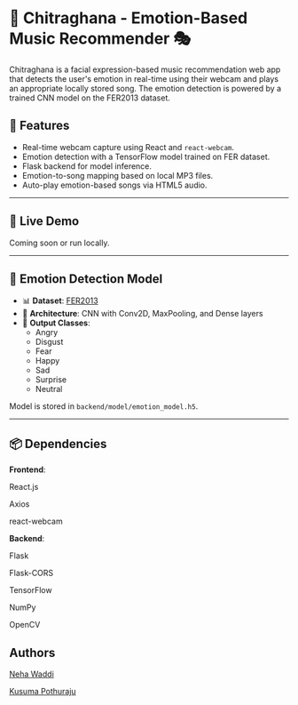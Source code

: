 # 🎵 Chitraghana - Emotion-Based Music Recommender 🎭

Chitraghana is a facial expression-based music recommendation web app that detects the user's emotion in real-time using their webcam and plays an appropriate locally stored song. The emotion detection is powered by a trained CNN model on the FER2013 dataset.

## 📸 Features

- Real-time webcam capture using React and `react-webcam`.
- Emotion detection with a TensorFlow model trained on FER dataset.
- Flask backend for model inference.
- Emotion-to-song mapping based on local MP3 files.
- Auto-play emotion-based songs via HTML5 audio.
---

## 🚀 Live Demo

Coming soon or run locally.

---

## 🧠 Emotion Detection Model

- 📊 **Dataset**: [FER2013](https://www.kaggle.com/datasets/msambare/fer2013)
- 🧠 **Architecture**: CNN with Conv2D, MaxPooling, and Dense layers
- 🎯 **Output Classes**:
  - Angry
  - Disgust
  - Fear
  - Happy
  - Sad
  - Surprise
  - Neutral


Model is stored in `backend/model/emotion_model.h5`.

---
## 📦 Dependencies
**Frontend**:

React.js

Axios

react-webcam

**Backend**:

Flask

Flask-CORS

TensorFlow

NumPy

OpenCV

## Authors

[Neha Waddi](https://www.linkedin.com/in/neha-waddi-a4280625b/)

[Kusuma Pothuraju](https://www.linkedin.com/in/kusuma-akshya-pothuraju-a81a58268/)



